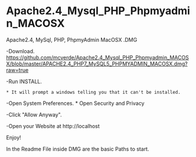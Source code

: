 # Apache2.4_Mysql_PHP_Phpmyadmin_MACOSX
Apache2.4, MySql, PHP, PhpmyAdmin MacOSX .DMG

-Download. https://github.com/mcverde/Apache2.4_Mysql_PHP_Phpmyadmin_MACOSX/blob/master/APACHE2.4_PHP7_MySQL5_PHPMYADMIN_MACOSX.dmg?raw=true

-Run INSTALL.

    * It will prompt a windows telling you that it can't be installed.
    
-Open System Preferences.
    * Open Security and Privacy 

-Click "Allow Anyway".


-Open your Website at http://localhost




Enjoy!



In the Readme File inside DMG are the basic Paths to start.

